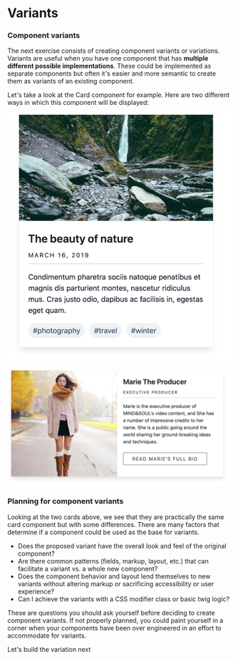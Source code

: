 # Variants

### Component variants

The next exercise consists of creating component variants  or variations.  Variants are useful when you have one component that has **multiple different possible implementations**. These could be implemented as separate components but often it's easier and more semantic to create them as variants of an existing component.

Let's take a look at the Card component for example. Here are two different ways in which this component will be displayed:

![Default Card variant](../.gitbook/assets/card.png)

![Example of Card Wide variant](../.gitbook/assets/card-wide.png)

### Planning for component variants

Looking at the two cards above, we see that they are practically the same card component but with some differences. There are many factors that determine if a component could be used as the base for variants.

* Does the proposed variant have the overall look and feel of the original component?
* Are there common patterns \(fields, markup, layout, etc.\) that can facilitate a variant vs. a whole new component?
* Does the component behavior and layout lend themselves to new variants without altering markup or sacrificing accessibility or user experience?
* Can I achieve the variants with a CSS modifier class or basic twig logic?

These are questions you should ask yourself before deciding to create component variants. If not properly planned, you could paint yourself in a corner when your components have been over engineered in an effort to accommodate for variants. 

Let's build the variation next

